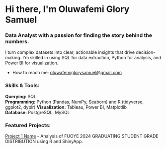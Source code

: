 # Hi there, I'm Oluwafemi Glory Samuel

### Data Analyst with a passion for finding the story behind the numbers.

I turn complex datasets into clear, actionable insights that drive decision-making. I'm skilled in using SQL for data extraction, Python for analysis, and Power BI for visualization.


- How to reach me: oluwafemiglorysamuel@gmail.com

### Skills & Tools:
**Querying:** SQL  
**Programming:** Python (Pandas, NumPy, Seaborn) and R (tidyverse, ggplot2, dyplr) 
**Visualization:** Tableau, Power BI, Matplotlib  
**Database:** PostgreSQL, MySQL 

### Featured Projects:
 [Project 1 Name](https://csyoh9-glory-oluwafemi.shinyapps.io/Fuoye_Senate_Dashboard/) - Analysis of FUOYE 2024 GRADUATING STUDENT GRADE DISTRIBUTION using R and ShinyApp.  
